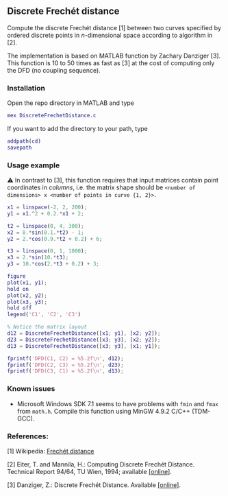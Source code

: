## Discrete Frechét distance
Compute the discrete Frechét distance [1] between two curves specified by ordered discrete points in _n_-dimensional space according to algorithm in [2].

The implementation is based on MATLAB function by Zachary Danziger [3].
This function is 10 to 50 times as fast as [3] at the cost of computing only the DFD (no coupling sequence).

### Installation
Open the repo directory in MATLAB and type
```matlab
mex DiscreteFrechetDistance.c
```
If you want to add the directory to your path, type
```matlab
addpath(cd)
savepath
```

### Usage example
:warning: In contrast to [3], this function requires that input matrices contain point coordinates in _columns_, i.e. the matrix shape should be `<number of dimensions> x <number of points in curve {1, 2}>`.

```matlab
x1 = linspace(-2, 2, 200);
y1 = x1.^2 + 0.2.*x1 + 2;

t2 = linspace(0, 4, 300);
x2 = 8.*sin(0.1.*t2) - 1;
y2 = 2.*cos(0.9.*t2 + 0.2) + 6;

t3 = linspace(0, 1, 1000);
x3 = 2.*sin(10.*t3);
y3 = 10.*cos(2.*t3 + 0.2) + 3;

figure
plot(x1, y1);
hold on
plot(x2, y2);
plot(x3, y3);
hold off
legend('C1', 'C2', 'C3')

% Notice the matrix layout
d12 = DiscreteFrechetDistance([x1; y1], [x2; y2]);
d23 = DiscreteFrechetDistance([x3; y3], [x2; y2]);
d13 = DiscreteFrechetDistance([x3; y3], [x1; y1]);

fprintf('DFD(C1, C2) = %5.2f\n', d12);
fprintf('DFD(C2, C3) = %5.2f\n', d23);
fprintf('DFD(C3, C1) = %5.2f\n', d13);
```

### Known issues
* Microsoft Windows SDK 7.1 seems to have problems with `fmin` and `fmax` from `math.h`. Compile this function using MinGW 4.9.2 C/C++ (TDM-GCC).

### References:
[1] Wikipedia: [Frechét distance](https://en.wikipedia.org/wiki/Fr%C3%A9chet_distance)

[2] Eiter, T. and Mannila, H.: Computing Discrete Frechét Distance. Technical Report 94/64, TU Wien, 1994; available [\[online\]](http://www.kr.tuwien.ac.at/staff/eiter/et-archive/cdtr9464.pdf).

[3] Danziger, Z.: Discrete Frechét Distance. Available [\[online\]](http://www.mathworks.com/matlabcentral/fileexchange/31922-discrete-frechet-distance).
